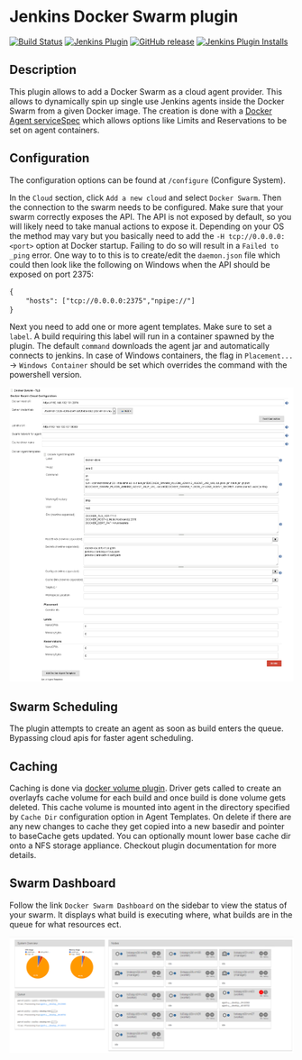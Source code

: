 # Jenkins Docker Swarm plugin
[![Build Status](https://ci.jenkins.io/buildStatus/icon?job=Plugins/docker-swarm-plugin/master)](https://ci.jenkins.io/job/Plugins/job/docker-swarm/job/master/)
[![Jenkins Plugin](https://img.shields.io/jenkins/plugin/v/docker-swarm.svg)](https://plugins.jenkins.io/docker-swarm)
[![GitHub release](https://img.shields.io/github/release/jenkinsci/docker-swarm-plugin.svg?label=release)](https://github.com/jenkinsci/docker-swarm-plugin/releases/latest)
[![Jenkins Plugin Installs](https://img.shields.io/jenkins/plugin/i/docker-swarm.svg?color=blue)](https://plugins.jenkins.io/docker-swarm)

## Description
This plugin allows to add a Docker Swarm as a cloud agent provider. This allows to dynamically spin up single use Jenkins agents inside the Docker Swarm from a given Docker image. The creation is done with a [Docker Agent serviceSpec](https://docs.docker.com/engine/swarm/how-swarm-mode-works/services/) which allows options like Limits and Reservations to be set on agent containers.

## Configuration
The configuration options can be found at `/configure` (Configure System).

In the `Cloud` section, click `Add a new cloud` and select `Docker Swarm`. Then the connection to the swarm needs to be configured. Make sure that your swarm correctly exposes the API. The API is not exposed by default, so you will likely need to take manual actions to expose it. Depending on your OS the method may vary but you basically need to add the `-H tcp://0.0.0.0:<port>` option at Docker startup. Failing to do so will result in a `Failed to _ping` error. One way to to this is to create/edit the `daemon.json` file which could then look like the following on Windows when the API should be exposed on port 2375:
```
{
    "hosts": ["tcp://0.0.0.0:2375","npipe://"]
}
```

Next you need to add one or more agent templates. Make sure to set a `label`. A build requiring this label will run in a container spawned by the plugin. The default `command` downloads the agent jar and automatically connects to jenkins. In case of Windows containers, the flag in `Placement...` -> `Windows Container` should be set which overrides the command with the powershell version.

![configuration](/docs/images/configuration.png?raw=true "Configuration")

## Swarm Scheduling
The plugin attempts to create an agent as soon as build enters the queue. Bypassing cloud apis for faster agent scheduling.

## Caching
Caching is done via [docker volume plugin](https://github.com/suryagaddipati/docker-cache-volume-plugin).
Driver gets called to create an overlayfs cache volume for each build and once build is done volume gets deleted. This cache volume is mounted into agent in the directory specified by `Cache Dir` configuration option in Agent Templates.  On delete if there are any new changes to cache they get copied into a new basedir and pointer to baseCache gets updated. You can optionally mount lower base cache dir onto a NFS storage appliance. Checkout plugin documentation for more details.

## Swarm Dashboard
Follow the link `Docker Swarm Dashboard` on the sidebar to view the status of your swarm. It displays what build is executing where, what builds are in the queue for what resources ect.

![dashboard](/docs/images/dashboard.png?raw=true "Dashboard")
